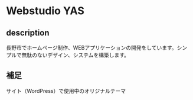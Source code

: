 # Webstudio YAS

## description
長野市でホームページ制作、WEBアプリケーションの開発をしています。シンプルで無駄のないデザイン、システムを構築します。

## 補足
サイト（WordPress）で使用中のオリジナルテーマ